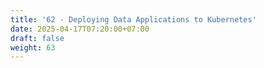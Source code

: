 ```yaml
---
title: '62 - Deploying Data Applications to Kubernetes'
date: 2025-04-17T07:20:00+07:00
draft: false
weight: 63
---
```

